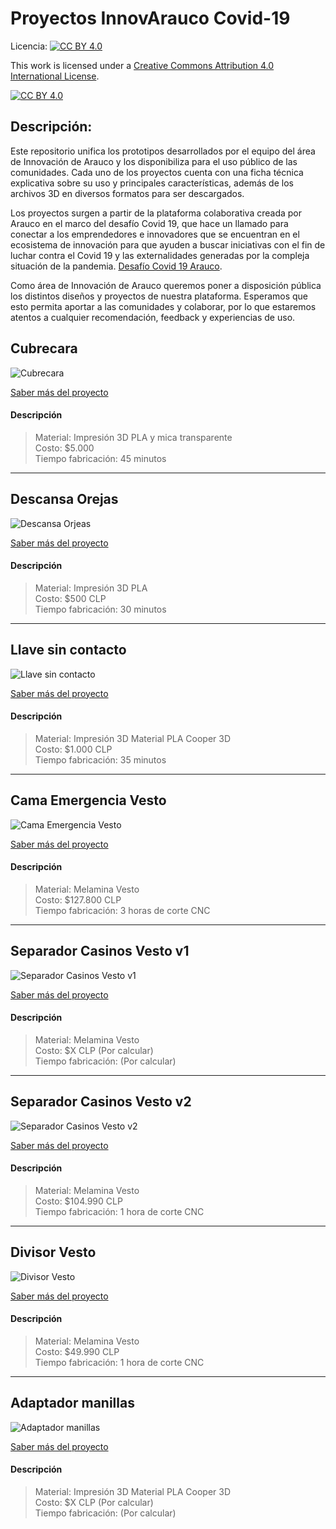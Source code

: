 # Proyectos InnovArauco Covid-19

Licencia: [![CC BY 4.0][cc-by-shield]][cc-by]

This work is licensed under a [Creative Commons Attribution 4.0 International
License][cc-by].

[![CC BY 4.0][cc-by-image]][cc-by]

[cc-by]: http://creativecommons.org/licenses/by/4.0/
[cc-by-image]: https://i.creativecommons.org/l/by/4.0/88x31.png
[cc-by-shield]: https://img.shields.io/badge/License-CC%20BY%204.0-lightgrey.svg

## Descripción:

Este repositorio unifica los prototipos desarrollados por el equipo del área de Innovación de Arauco y los disponibiliza para el uso público de las comunidades. Cada uno de los proyectos cuenta con una ficha técnica explicativa sobre su uso y principales características, además de los archivos 3D en diversos formatos para ser descargados.

Los proyectos surgen a partir de la plataforma colaborativa creada por Arauco en el marco del desafío Covid 19, que hace un llamado para conectar a los emprendedores e innovadores que se encuentran en el ecosistema de innovación para que ayuden a buscar iniciativas con el fin de luchar contra el Covid 19 y las externalidades generadas por la compleja situación de la pandemia. [Desafío Covid 19 Arauco](https://arauco.brightidea.com/covid19).

Como área de Innovación de Arauco queremos poner a disposición pública los distintos diseños y proyectos de nuestra plataforma. Esperamos que esto permita aportar a las comunidades y colaborar, por lo que estaremos atentos a cualquier recomendación, feedback y experiencias de uso.
 
## Cubrecara

![Cubrecara](/cubrecara/images/cubrecara-1.jpg)

[Saber más del proyecto](/cubrecara/)

#### Descripción
> Material: Impresión 3D PLA y mica transparente\
> Costo: $5.000\
> Tiempo fabricación: 45 minutos

***

## Descansa Orejas

![Descansa Orjeas](/descansa-orejas/images/descansa-orejas-1.jpg)

[Saber más del proyecto](/descansa-orejas/)

#### Descripción
> Material: Impresión 3D PLA\
> Costo: $500 CLP\
> Tiempo fabricación: 30 minutos

***

## Llave sin contacto

![Llave sin contacto](/llave-sin-contacto/images/llave-sin-contacto-1.jpg)

[Saber más del proyecto](/llave-sin-contacto/)

#### Descripción
> Material: Impresión 3D Material PLA Cooper 3D\
> Costo: $1.000 CLP\
> Tiempo fabricación: 35 minutos

***

## Cama Emergencia Vesto

![Cama Emergencia Vesto](/cama-emergencia-vesto/images/cama-emergencia-vesto-1.jpg)

[Saber más del proyecto](/cama-emergencia-vesto/)

#### Descripción
> Material: Melamina Vesto\
> Costo: $127.800 CLP\
> Tiempo fabricación: 3 horas de corte CNC

***

## Separador Casinos Vesto v1

![Separador Casinos Vesto v1](/separador-vesto-v1/images/separador-vesto-v1-1.jpg)

[Saber más del proyecto](/separador-vesto-v1/)

#### Descripción
> Material: Melamina Vesto\
> Costo: $X CLP (Por calcular)\
> Tiempo fabricación: (Por calcular)

***

## Separador Casinos Vesto v2

![Separador Casinos Vesto v2](/separador-vesto-v2/images/separador-vesto-v2-1.jpg)

[Saber más del proyecto](/separador-vesto-v2/)

#### Descripción
> Material: Melamina Vesto\
> Costo: $104.990 CLP\
> Tiempo fabricación: 1 hora de corte CNC

***

## Divisor Vesto

![Divisor Vesto](/divisor-vesto/images/divisor-vesto-180-1.jpg)

[Saber más del proyecto](/divisor-vesto/)

#### Descripción
> Material: Melamina Vesto\
> Costo: $49.990 CLP\
> Tiempo fabricación: 1 hora de corte CNC

***

## Adaptador manillas 

![Adaptador manillas](/adaptador-manilla/images/adaptador-manilla-1.jpg)

[Saber más del proyecto](/adaptador-manilla/)

#### Descripción
> Material: Impresión 3D Material PLA Cooper 3D\
> Costo: $X CLP (Por calcular)\
> Tiempo fabricación: (Por calcular)